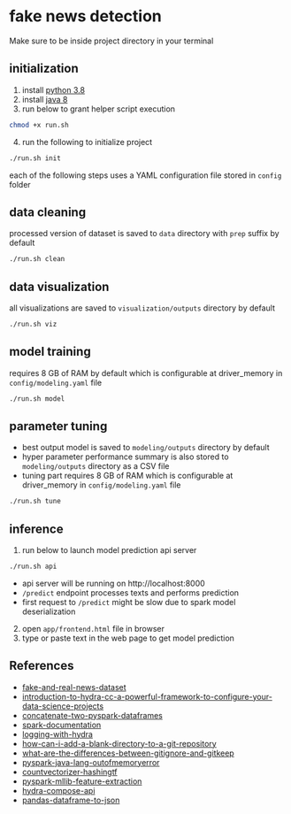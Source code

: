 # fake news detection

Make sure to be inside project directory in your terminal

## initialization

1. install [python 3.8](https://www.python.org/downloads/)
2. install [java 8](https://www.oracle.com/java/technologies/downloads/)
3. run below to grant helper script execution

```sh
chmod +x run.sh
```

4. run the following to initialize project
```sh
./run.sh init
```

each of the following steps uses a YAML configuration file stored in `config` folder

## data cleaning

processed version of dataset is saved to `data` directory with `prep` suffix by default

```sh
./run.sh clean
```


## data visualization

all visualizations are saved to `visualization/outputs` directory by default

```sh
./run.sh viz
```

## model training

requires 8 GB of RAM by default which is configurable at driver_memory in `config/modeling.yaml` file

```sh
./run.sh model
```


## parameter tuning

- best output model is saved to `modeling/outputs` directory by default
- hyper parameter performance summary is also stored to `modeling/outputs` directory as a CSV file
- tuning part requires 8 GB of RAM which is configurable at driver_memory in `config/modeling.yaml` file

```sh
./run.sh tune
```

## inference

1. run below to launch model prediction api server

```sh
./run.sh api
```
- api server will be running on http://localhost:8000
- `/predict` endpoint processes texts and performs prediction
- first request to `/predict` might be slow due to spark model deserialization

2. open `app/frontend.html` file in browser
3. type or paste text in the web page to get model prediction 

## References
- [fake-and-real-news-dataset](https://www.kaggle.com/datasets/clmentbisaillon/fake-and-real-news-dataset)
- [introduction-to-hydra-cc-a-powerful-framework-to-configure-your-data-science-projects](https://towardsdatascience.com/introduction-to-hydra-cc-a-powerful-framework-to-configure-your-data-science-projects-ed65713a53c6)
- [concatenate-two-pyspark-dataframes](https://stackoverflow.com/questions/37332434/concatenate-two-pyspark-dataframes)
- [spark-documentation](https://spark.apache.org/docs/3.1.1/)
- [logging-with-hydra](https://hydra.cc/docs/tutorials/basic/running_your_app/logging/)
- [how-can-i-add-a-blank-directory-to-a-git-repository](https://stackoverflow.com/questions/115983/how-can-i-add-a-blank-directory-to-a-git-repository)
- [what-are-the-differences-between-gitignore-and-gitkeep](https://stackoverflow.com/questions/7229885/what-are-the-differences-between-gitignore-and-gitkeep)
- [pyspark-java-lang-outofmemoryerror](https://stackoverflow.com/questions/32336915/pyspark-java-lang-outofmemoryerror-java-heap-space)
- [countvectorizer-hashingtf](https://towardsdatascience.com/countvectorizer-hashingtf-e66f169e2d4e)
- [pyspark-mllib-feature-extraction](https://spark.apache.org/docs/1.4.1/mllib-feature-extraction.html)
- [hydra-compose-api](https://hydra.cc/docs/advanced/compose_api/)
- [pandas-dataframe-to-json](https://pandas.pydata.org/docs/reference/api/pandas.DataFrame.to_json.html)
